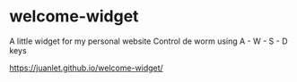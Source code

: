 # welcome-widget
A little widget for my personal website
Control de worm using  A - W - S - D keys

https://juanlet.github.io/welcome-widget/
